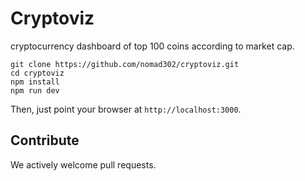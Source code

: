 # Cryptoviz

cryptocurrency dashboard of top 100 coins according to market cap.


```
git clone https://github.com/nomad302/cryptoviz.git
cd cryptoviz
npm install
npm run dev

```
Then, just point your browser at `http://localhost:3000`.

## Contribute

We actively welcome pull requests.
